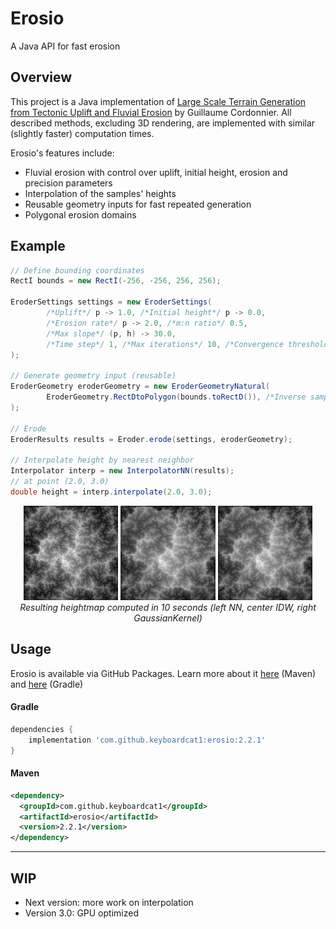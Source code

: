 # Erosio

A Java API for fast erosion

## Overview

This project is a Java implementation of [Large Scale Terrain Generation from Tectonic Uplift and Fluvial Erosion](https://inria.hal.science/hal-01262376/document) by Guillaume Cordonnier.
All described methods, excluding 3D rendering, are implemented with similar (slightly faster) computation times.


Erosio's features include:
 - Fluvial erosion with control over uplift, initial height, erosion and precision parameters
 - Interpolation of the samples' heights
 - Reusable geometry inputs for fast repeated generation
 - Polygonal erosion domains


## Example

```java
// Define bounding coordinates
RectI bounds = new RectI(-256, -256, 256, 256);

EroderSettings settings = new EroderSettings(
        /*Uplift*/ p -> 1.0, /*Initial height*/ p -> 0.0,
        /*Erosion rate*/ p -> 2.0, /*m:n ratio*/ 0.5,
        /*Max slope*/ (p, h) -> 30.0,
        /*Time step*/ 1, /*Max iterations*/ 10, /*Convergence threshold*/ 1E-2
);

// Generate geometry input (reusable)
EroderGeometry eroderGeometry = new EroderGeometryNatural(
        EroderGeometry.RectDtoPolygon(bounds.toRectD()), /*Inverse sample density*/ 2, /*Seed*/ 2
);

// Erode
EroderResults results = Eroder.erode(settings, eroderGeometry);

// Interpolate height by nearest neighbor
Interpolator interp = new InterpolatorNN(results);
// at point (2.0, 3.0)
double height = interp.interpolate(2.0, 3.0);
```

<p align="center">
    <img src="images/NN.png"  alt="NN interpolated heightmap" width="30%"/>
    <img src="images/IDW.png"  alt="IDW interpolated heightmap" width="30%"/>
<img src="images/GaussianKernel.png"  alt="GaussianKernel interpolated heightmap" width="30%"/>
    <br/>
    <em>Resulting heightmap computed in 10 seconds (left NN, center IDW, right GaussianKernel)</em>
</p>

## Usage

Erosio is available via GitHub Packages. Learn more about it
[here](https://docs.github.com/en/packages/working-with-a-github-packages-registry/working-with-the-apache-maven-registry)
(Maven) and [here](https://docs.github.com/en/packages/working-with-a-github-packages-registry/working-with-the-gradle-registry) (Gradle)

#### Gradle
```groovy
dependencies {
    implementation 'com.github.keyboardcat1:erosio:2.2.1'
}
```

#### Maven
```xml
<dependency>
  <groupId>com.github.keyboardcat1</groupId>
  <artifactId>erosio</artifactId>
  <version>2.2.1</version>
</dependency>
```

---

## WIP

- Next version: more work on interpolation
- Version 3.0: GPU optimized


